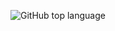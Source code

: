 ![GitHub top language](https://img.shields.io/github/languages/top/thiago-vale/Data-Science/calculadora-de-alugueis)
